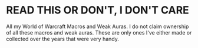 # READ THIS OR DON'T, I DON'T CARE

All my World of Warcraft Macros and Weak Auras. I do not claim ownership of all these macros and weak auras. These are only ones I've either made or collected over the years that were very handy.
